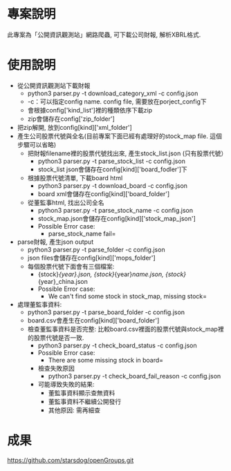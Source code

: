 # 專案說明
此專案為「公開資訊觀測站」網路爬蟲, 可下載公司財報, 解析XBRL格式.

# 使用說明
* 從公開資訊觀測站下載財報
  * python3 parser.py -t download_category_xml -c config.json
  * -c：可以指定config name. config file, 需要放在porject_config下
  * 會根據config['kind_list']裡的種類依序下載zip
  * zip會儲存在config['zip_folder'] 
*  把zip解開, 放到config[kind]['xml_folder']
*  產生公司股票代號與全名(目前專案下面已經有處理好的stock_map file. 這個步驟可以省略)
    * 把財報filename裡的股票代號找出來, 產生stock_list.json (只有股票代號）
      * python3 parser.py -t parse_stock_list -c config.json
      * stock_list json會儲存在config[kind]['board_fodler']下
    * 根據股票代號清單, 下載board html
      * python3 parser.py -t download_board -c config.json
      * board xml會儲存在config[kind]['board_folder']
    * 從董監事html, 找出公司全名
      * python3 parser.py -t parse_stock_name -c config.json
      * stock_map.json會儲存在config[kind]['stock_map_json']
      * Possible Error case:
        * parse_stock_name fail=
  * parse財報, 產生json output
    * python3 parser.py -t parse_folder -c config.json
    * json files會儲存在config[kind]['mops_folder']
    * 每個股票代號下面會有三個檔案: 
      * {stock}_{year}.json, {stock}_{year}_name.json, {stock}_{year}_china.json
      * Possible Error case:
        * We can't find some stock in stock_map, missing stock=
  * 處理董監事資料: 
    * python3 parser.py -t parse_board_folder -c config.json
    * board.csv會產生在config[kind]['board_folder']
    * 檢查董監事資料是否完整: 比較board.csv裡面的股票代號與stock_map裡的股票代號是否一致. 
      * python3 parser.py -t check_board_status -c config.json
      * Possible Error case:
        * There are some missing stock in board=
      * 檢查失敗原因
        * python3 parser.py -t check_board_fail_reason -c config.json
      * 可能導致失敗的結果: 
        * 董監事資料顯示查無資料
        * 董監事資料不繼續公開發行
        * 其他原因: 需再細查      
      
# 成果
https://github.com/starsdog/openGroups.git
